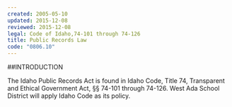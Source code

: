 ```yaml
---
created: 2005-05-10
updated: 2015-12-08
reviewed: 2015-12-08
legal: Code of Idaho,74-101 through 74-126
title: Public Records Law
code: "0806.10"
---
```


##INTRODUCTION

The Idaho Public Records Act is found in Idaho Code, Title 74, Transparent and Ethical Government Act, §§ 74-101
through 74-126. West Ada School District will apply Idaho Code as its policy.

